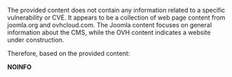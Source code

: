 The provided content does not contain any information related to a specific vulnerability or CVE. It appears to be a collection of web page content from joomla.org and ovhcloud.com. The Joomla content focuses on general information about the CMS, while the OVH content indicates a website under construction.

Therefore, based on the provided content:

**NOINFO**